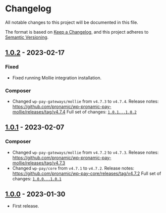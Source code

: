 # Changelog

All notable changes to this project will be documented in this file.

The format is based on [Keep a Changelog](https://keepachangelog.com/en/1.0.0/),
and this project adheres to [Semantic Versioning](https://semver.org/spec/v2.0.0.html).

## [1.0.2] - 2023-02-17

### Fixed

- Fixed running Mollie integration installation.

### Composer

- Changed `wp-pay-gateways/mollie` from `v4.7.3` to `v4.7.4`.
	Release notes: https://github.com/pronamic/wp-pronamic-pay-mollie/releases/tag/v4.7.4
Full set of changes: [`1.0.1...1.0.2`][1.0.2]

[1.0.2]: https://github.com/pronamic/wp-pronamic-pay-with-mollie-for-contact-form-7/compare/v1.0.1...v1.0.2

## [1.0.1] - 2023-02-07
### Composer

- Changed `wp-pay-gateways/mollie` from `v4.7.2` to `v4.7.3`.
	Release notes: https://github.com/pronamic/wp-pronamic-pay-mollie/releases/tag/v4.7.3
- Changed `wp-pay/core` from `v4.7.1` to `v4.7.2`.
	Release notes: https://github.com/pronamic/wp-pay-core/releases/tag/v4.7.2
Full set of changes: [`1.0.0...1.0.1`][1.0.1]

[1.0.1]: https://github.com/pronamic/wp-pronamic-pay-with-mollie-for-contact-form-7/compare/v1.0.0...v1.0.1

## [1.0.0] - 2023-01-30

- First release.

[1.0.0]: https://github.com/pronamic/wp-pronamic-pay-with-mollie-for-contact-form-7/releases/tag/v1.0.0
